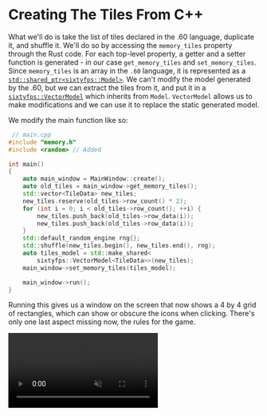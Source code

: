 # Creating The Tiles From C++

What we'll do is take the list of tiles declared in the .60 language, duplicate it, and shuffle it.
We'll do so by accessing the `memory_tiles` property through the Rust code. For each top-level property,
a getter and a setter function is generated - in our case `get_memory_tiles` and `set_memory_tiles`.
Since `memory_tiles` is an array in the `.60` language, it is represented as a [`std::shared_ptr<sixtyfps::Model>`](https://sixtyfps.io/docs/cpp/api/classsixtyfps_1_1model).
We can't modify the model generated by the .60, but we can extract the tiles from it, and put it
in a [`sixtyfps::VectorModel`](https://sixtyfps.io/docs/cpp/api/classsixtyfps_1_1vectormodel) which inherits from `Model`.
`VectorModel` allows us to make modifications and we can use it to replace the static generated model.

We modify the main function like so:

```cpp
 // main.cpp
#include "memory.h"
#include <random> // Added

int main()
{
    auto main_window = MainWindow::create();
    auto old_tiles = main_window->get_memory_tiles();
    std::vector<TileData> new_tiles;
    new_tiles.reserve(old_tiles->row_count() * 2);
    for (int i = 0; i < old_tiles->row_count(); ++i) {
        new_tiles.push_back(old_tiles->row_data(i));
        new_tiles.push_back(old_tiles->row_data(i));
    }
    std::default_random_engine rng{};
    std::shuffle(new_tiles.begin(), new_tiles.end(), rng);
    auto tiles_model = std::make_shared<
        sixtyfps::VectorModel<TileData>>(new_tiles);
    main_window->set_memory_tiles(tiles_model);

    main_window->run();
}
```

Running this gives us a window on the screen that now shows a 4 by 4 grid of rectangles, which can show or obscure
the icons when clicking. There's only one last aspect missing now, the rules for the game.

<video autoplay loop muted playsinline src="https://sixtyfps.io/blog/memory-game-tutorial/creating-the-tiles-from-rust.mp4"></video>

